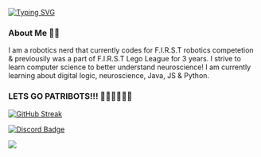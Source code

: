 [![Typing SVG](https://readme-typing-svg.demolab.com?font=Goldman&size=26&pause=1000&color=A200F7&background=64FF6300&center=true&random=false&width=700&lines=%F0%9F%91%8B+Hello+%3AD;My+name+is+Tina+Hague+%F0%9F%8F%B4%E2%80%8D%E2%98%A0%EF%B8%8F%F0%9F%A9%B6;I'm+learning++Java+%26+Python+%F0%9F%92%BB;I+%E2%80%AA%E2%80%AA%E2%9D%A4%EF%B8%8E%E2%80%AC+cats%2C+rock+music+%26+neuroscience!!!++(%E2%9D%A4%EF%B8%8F+%CF%89+%E2%9D%A4%EF%B8%8F);%E2%98%85+101010+%E2%98%85;%F0%9F%9A%80%F0%9F%9A%80+Godspeed+%3C3)](https://git.io/typing-svg)

### About Me 🤖😎
I am a robotics nerd that currently codes for F.I.R.S.T robotics competetion & previousily was a part of F.I.R.S.T Lego League for 3 years. I strive to learn computer science to better understand neuroscience! I am currently learning about digital logic, neuroscience, Java, JS & Python. 

 ### LETS GO PATRIBOTS!!! 💚💛💚💛💚💛


 [![GitHub Streak](https://streak-stats.demolab.com?user=derp00monsta&theme=catppuccin-mocha&border_radius=30&date_format=M%20j%5B%2C%20Y%5D&fire=BB18EB&background=40%2C141234%2C000000&border=8C00EB&dates=BFEEFF&stroke=0096EB&sideNums=A000FF&sideLabels=969FEB&currStreakNum=D80FFF&currStreakLabel=D80FFF)](https://git.io/streak-stats)
 
<div id="badges">
  <a href="https://discordapp.com/users/877387995924283492/">
    <img src="https://img.shields.io/badge/Discord-indigo?style=for-the-badge&logo=discord&logoColor=white" alt="Discord Badge"/>
  </a>
</div>

![](https://komarev.com/ghpvc/?username=derp00monsta&color=2300FF&style=plastic)

<!---
derp00monsta/derp00monsta is a ✨ special ✨ repository because its `README.md` (this file) appears on your GitHub profile.
You can click the Preview link to take a look at your changes.
--->
